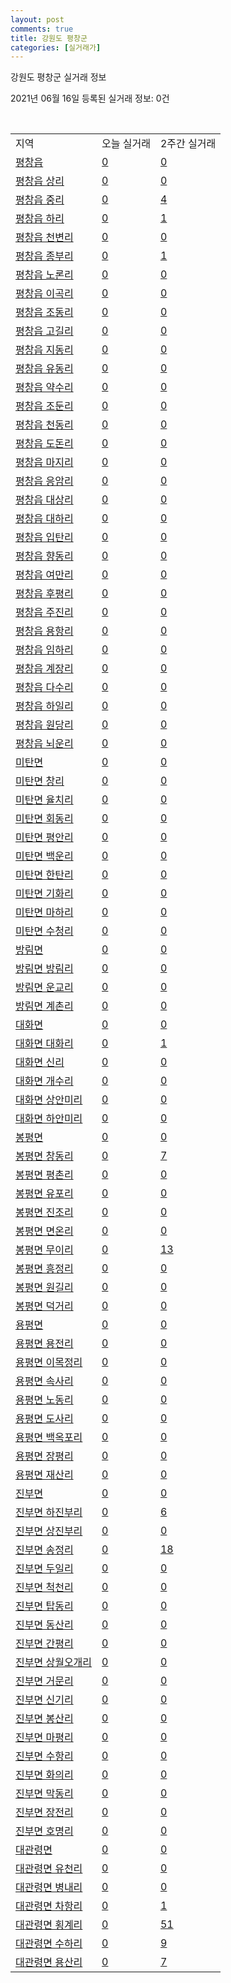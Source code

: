 ```yaml
---
layout: post
comments: true
title: 강원도 평창군
categories: [실거래가]
---
```


강원도 평창군 실거래 정보

2021년 06월 16일 등록된 실거래 정보: 0건

<script type="text/javascript">
  google.charts.load('current', {'packages':['corechart']});
  google.charts.setOnLoadCallback(drawChart);

  function drawChart() {
    var data = google.visualization.arrayToDataTable([['거래일', '매매', '전월세', '전매'], ['2021-05', 56, 5, 0], ['2021-06', 12, 2, 0], ['2021-03', 2, 1, 0], ['2021-04', 35, 5, 0], ['2021-02', 0, 1, 0]]);

    var options = {
      title: '최근 유형별 거래량 추이',
      legend: { position: 'bottom' }
    };

    var chart = new google.visualization.LineChart(document.getElementById('columnchart_material'));
    chart.draw(data, (options));
  }
</script>

<div id="columnchart_material" style="width: 450px; margin-left: -35px"></div>
<br>
<table class="sortable">
  <tr>
    <td>지역</td>
    <td>오늘 실거래</td>
    <td>2주간 실거래</td>
  </tr>

  
  <tr class="item">
    <td><a href="4276025000.html">평창읍</a></td>
    <td><a href="4276025000.html">0</a></td>
    <td><a href="4276025000.html">0</a></td>
  </tr>
    

  <tr class="item">
    <td><a href="4276025021.html">평창읍 상리</a></td>
    <td><a href="4276025021.html">0</a></td>
    <td><a href="4276025021.html">0</a></td>
  </tr>
    

  <tr class="item">
    <td><a href="4276025022.html">평창읍 중리</a></td>
    <td><a href="4276025022.html">0</a></td>
    <td><a href="4276025022.html">4</a></td>
  </tr>
    

  <tr class="item">
    <td><a href="4276025023.html">평창읍 하리</a></td>
    <td><a href="4276025023.html">0</a></td>
    <td><a href="4276025023.html">1</a></td>
  </tr>
    

  <tr class="item">
    <td><a href="4276025024.html">평창읍 천변리</a></td>
    <td><a href="4276025024.html">0</a></td>
    <td><a href="4276025024.html">0</a></td>
  </tr>
    

  <tr class="item">
    <td><a href="4276025025.html">평창읍 종부리</a></td>
    <td><a href="4276025025.html">0</a></td>
    <td><a href="4276025025.html">1</a></td>
  </tr>
    

  <tr class="item">
    <td><a href="4276025026.html">평창읍 노론리</a></td>
    <td><a href="4276025026.html">0</a></td>
    <td><a href="4276025026.html">0</a></td>
  </tr>
    

  <tr class="item">
    <td><a href="4276025027.html">평창읍 이곡리</a></td>
    <td><a href="4276025027.html">0</a></td>
    <td><a href="4276025027.html">0</a></td>
  </tr>
    

  <tr class="item">
    <td><a href="4276025028.html">평창읍 조동리</a></td>
    <td><a href="4276025028.html">0</a></td>
    <td><a href="4276025028.html">0</a></td>
  </tr>
    

  <tr class="item">
    <td><a href="4276025029.html">평창읍 고길리</a></td>
    <td><a href="4276025029.html">0</a></td>
    <td><a href="4276025029.html">0</a></td>
  </tr>
    

  <tr class="item">
    <td><a href="4276025030.html">평창읍 지동리</a></td>
    <td><a href="4276025030.html">0</a></td>
    <td><a href="4276025030.html">0</a></td>
  </tr>
    

  <tr class="item">
    <td><a href="4276025031.html">평창읍 유동리</a></td>
    <td><a href="4276025031.html">0</a></td>
    <td><a href="4276025031.html">0</a></td>
  </tr>
    

  <tr class="item">
    <td><a href="4276025032.html">평창읍 약수리</a></td>
    <td><a href="4276025032.html">0</a></td>
    <td><a href="4276025032.html">0</a></td>
  </tr>
    

  <tr class="item">
    <td><a href="4276025033.html">평창읍 조둔리</a></td>
    <td><a href="4276025033.html">0</a></td>
    <td><a href="4276025033.html">0</a></td>
  </tr>
    

  <tr class="item">
    <td><a href="4276025034.html">평창읍 천동리</a></td>
    <td><a href="4276025034.html">0</a></td>
    <td><a href="4276025034.html">0</a></td>
  </tr>
    

  <tr class="item">
    <td><a href="4276025035.html">평창읍 도돈리</a></td>
    <td><a href="4276025035.html">0</a></td>
    <td><a href="4276025035.html">0</a></td>
  </tr>
    

  <tr class="item">
    <td><a href="4276025036.html">평창읍 마지리</a></td>
    <td><a href="4276025036.html">0</a></td>
    <td><a href="4276025036.html">0</a></td>
  </tr>
    

  <tr class="item">
    <td><a href="4276025037.html">평창읍 응암리</a></td>
    <td><a href="4276025037.html">0</a></td>
    <td><a href="4276025037.html">0</a></td>
  </tr>
    

  <tr class="item">
    <td><a href="4276025038.html">평창읍 대상리</a></td>
    <td><a href="4276025038.html">0</a></td>
    <td><a href="4276025038.html">0</a></td>
  </tr>
    

  <tr class="item">
    <td><a href="4276025039.html">평창읍 대하리</a></td>
    <td><a href="4276025039.html">0</a></td>
    <td><a href="4276025039.html">0</a></td>
  </tr>
    

  <tr class="item">
    <td><a href="4276025040.html">평창읍 입탄리</a></td>
    <td><a href="4276025040.html">0</a></td>
    <td><a href="4276025040.html">0</a></td>
  </tr>
    

  <tr class="item">
    <td><a href="4276025041.html">평창읍 향동리</a></td>
    <td><a href="4276025041.html">0</a></td>
    <td><a href="4276025041.html">0</a></td>
  </tr>
    

  <tr class="item">
    <td><a href="4276025042.html">평창읍 여만리</a></td>
    <td><a href="4276025042.html">0</a></td>
    <td><a href="4276025042.html">0</a></td>
  </tr>
    

  <tr class="item">
    <td><a href="4276025043.html">평창읍 후평리</a></td>
    <td><a href="4276025043.html">0</a></td>
    <td><a href="4276025043.html">0</a></td>
  </tr>
    

  <tr class="item">
    <td><a href="4276025044.html">평창읍 주진리</a></td>
    <td><a href="4276025044.html">0</a></td>
    <td><a href="4276025044.html">0</a></td>
  </tr>
    

  <tr class="item">
    <td><a href="4276025045.html">평창읍 용항리</a></td>
    <td><a href="4276025045.html">0</a></td>
    <td><a href="4276025045.html">0</a></td>
  </tr>
    

  <tr class="item">
    <td><a href="4276025046.html">평창읍 임하리</a></td>
    <td><a href="4276025046.html">0</a></td>
    <td><a href="4276025046.html">0</a></td>
  </tr>
    

  <tr class="item">
    <td><a href="4276025047.html">평창읍 계장리</a></td>
    <td><a href="4276025047.html">0</a></td>
    <td><a href="4276025047.html">0</a></td>
  </tr>
    

  <tr class="item">
    <td><a href="4276025048.html">평창읍 다수리</a></td>
    <td><a href="4276025048.html">0</a></td>
    <td><a href="4276025048.html">0</a></td>
  </tr>
    

  <tr class="item">
    <td><a href="4276025049.html">평창읍 하일리</a></td>
    <td><a href="4276025049.html">0</a></td>
    <td><a href="4276025049.html">0</a></td>
  </tr>
    

  <tr class="item">
    <td><a href="4276025050.html">평창읍 원당리</a></td>
    <td><a href="4276025050.html">0</a></td>
    <td><a href="4276025050.html">0</a></td>
  </tr>
    

  <tr class="item">
    <td><a href="4276025051.html">평창읍 뇌운리</a></td>
    <td><a href="4276025051.html">0</a></td>
    <td><a href="4276025051.html">0</a></td>
  </tr>
    

  <tr class="item">
    <td><a href="4276031000.html">미탄면</a></td>
    <td><a href="4276031000.html">0</a></td>
    <td><a href="4276031000.html">0</a></td>
  </tr>
    

  <tr class="item">
    <td><a href="4276031021.html">미탄면 창리</a></td>
    <td><a href="4276031021.html">0</a></td>
    <td><a href="4276031021.html">0</a></td>
  </tr>
    

  <tr class="item">
    <td><a href="4276031022.html">미탄면 율치리</a></td>
    <td><a href="4276031022.html">0</a></td>
    <td><a href="4276031022.html">0</a></td>
  </tr>
    

  <tr class="item">
    <td><a href="4276031023.html">미탄면 회동리</a></td>
    <td><a href="4276031023.html">0</a></td>
    <td><a href="4276031023.html">0</a></td>
  </tr>
    

  <tr class="item">
    <td><a href="4276031024.html">미탄면 평안리</a></td>
    <td><a href="4276031024.html">0</a></td>
    <td><a href="4276031024.html">0</a></td>
  </tr>
    

  <tr class="item">
    <td><a href="4276031025.html">미탄면 백운리</a></td>
    <td><a href="4276031025.html">0</a></td>
    <td><a href="4276031025.html">0</a></td>
  </tr>
    

  <tr class="item">
    <td><a href="4276031026.html">미탄면 한탄리</a></td>
    <td><a href="4276031026.html">0</a></td>
    <td><a href="4276031026.html">0</a></td>
  </tr>
    

  <tr class="item">
    <td><a href="4276031027.html">미탄면 기화리</a></td>
    <td><a href="4276031027.html">0</a></td>
    <td><a href="4276031027.html">0</a></td>
  </tr>
    

  <tr class="item">
    <td><a href="4276031028.html">미탄면 마하리</a></td>
    <td><a href="4276031028.html">0</a></td>
    <td><a href="4276031028.html">0</a></td>
  </tr>
    

  <tr class="item">
    <td><a href="4276031029.html">미탄면 수청리</a></td>
    <td><a href="4276031029.html">0</a></td>
    <td><a href="4276031029.html">0</a></td>
  </tr>
    

  <tr class="item">
    <td><a href="4276032000.html">방림면</a></td>
    <td><a href="4276032000.html">0</a></td>
    <td><a href="4276032000.html">0</a></td>
  </tr>
    

  <tr class="item">
    <td><a href="4276032021.html">방림면 방림리</a></td>
    <td><a href="4276032021.html">0</a></td>
    <td><a href="4276032021.html">0</a></td>
  </tr>
    

  <tr class="item">
    <td><a href="4276032022.html">방림면 운교리</a></td>
    <td><a href="4276032022.html">0</a></td>
    <td><a href="4276032022.html">0</a></td>
  </tr>
    

  <tr class="item">
    <td><a href="4276032023.html">방림면 계촌리</a></td>
    <td><a href="4276032023.html">0</a></td>
    <td><a href="4276032023.html">0</a></td>
  </tr>
    

  <tr class="item">
    <td><a href="4276033000.html">대화면</a></td>
    <td><a href="4276033000.html">0</a></td>
    <td><a href="4276033000.html">0</a></td>
  </tr>
    

  <tr class="item">
    <td><a href="4276033021.html">대화면 대화리</a></td>
    <td><a href="4276033021.html">0</a></td>
    <td><a href="4276033021.html">1</a></td>
  </tr>
    

  <tr class="item">
    <td><a href="4276033022.html">대화면 신리</a></td>
    <td><a href="4276033022.html">0</a></td>
    <td><a href="4276033022.html">0</a></td>
  </tr>
    

  <tr class="item">
    <td><a href="4276033023.html">대화면 개수리</a></td>
    <td><a href="4276033023.html">0</a></td>
    <td><a href="4276033023.html">0</a></td>
  </tr>
    

  <tr class="item">
    <td><a href="4276033024.html">대화면 상안미리</a></td>
    <td><a href="4276033024.html">0</a></td>
    <td><a href="4276033024.html">0</a></td>
  </tr>
    

  <tr class="item">
    <td><a href="4276033025.html">대화면 하안미리</a></td>
    <td><a href="4276033025.html">0</a></td>
    <td><a href="4276033025.html">0</a></td>
  </tr>
    

  <tr class="item">
    <td><a href="4276034000.html">봉평면</a></td>
    <td><a href="4276034000.html">0</a></td>
    <td><a href="4276034000.html">0</a></td>
  </tr>
    

  <tr class="item">
    <td><a href="4276034021.html">봉평면 창동리</a></td>
    <td><a href="4276034021.html">0</a></td>
    <td><a href="4276034021.html">7</a></td>
  </tr>
    

  <tr class="item">
    <td><a href="4276034022.html">봉평면 평촌리</a></td>
    <td><a href="4276034022.html">0</a></td>
    <td><a href="4276034022.html">0</a></td>
  </tr>
    

  <tr class="item">
    <td><a href="4276034023.html">봉평면 유포리</a></td>
    <td><a href="4276034023.html">0</a></td>
    <td><a href="4276034023.html">0</a></td>
  </tr>
    

  <tr class="item">
    <td><a href="4276034024.html">봉평면 진조리</a></td>
    <td><a href="4276034024.html">0</a></td>
    <td><a href="4276034024.html">0</a></td>
  </tr>
    

  <tr class="item">
    <td><a href="4276034025.html">봉평면 면온리</a></td>
    <td><a href="4276034025.html">0</a></td>
    <td><a href="4276034025.html">0</a></td>
  </tr>
    

  <tr class="item">
    <td><a href="4276034026.html">봉평면 무이리</a></td>
    <td><a href="4276034026.html">0</a></td>
    <td><a href="4276034026.html">13</a></td>
  </tr>
    

  <tr class="item">
    <td><a href="4276034027.html">봉평면 흥정리</a></td>
    <td><a href="4276034027.html">0</a></td>
    <td><a href="4276034027.html">0</a></td>
  </tr>
    

  <tr class="item">
    <td><a href="4276034028.html">봉평면 원길리</a></td>
    <td><a href="4276034028.html">0</a></td>
    <td><a href="4276034028.html">0</a></td>
  </tr>
    

  <tr class="item">
    <td><a href="4276034029.html">봉평면 덕거리</a></td>
    <td><a href="4276034029.html">0</a></td>
    <td><a href="4276034029.html">0</a></td>
  </tr>
    

  <tr class="item">
    <td><a href="4276035000.html">용평면</a></td>
    <td><a href="4276035000.html">0</a></td>
    <td><a href="4276035000.html">0</a></td>
  </tr>
    

  <tr class="item">
    <td><a href="4276035021.html">용평면 용전리</a></td>
    <td><a href="4276035021.html">0</a></td>
    <td><a href="4276035021.html">0</a></td>
  </tr>
    

  <tr class="item">
    <td><a href="4276035022.html">용평면 이목정리</a></td>
    <td><a href="4276035022.html">0</a></td>
    <td><a href="4276035022.html">0</a></td>
  </tr>
    

  <tr class="item">
    <td><a href="4276035023.html">용평면 속사리</a></td>
    <td><a href="4276035023.html">0</a></td>
    <td><a href="4276035023.html">0</a></td>
  </tr>
    

  <tr class="item">
    <td><a href="4276035024.html">용평면 노동리</a></td>
    <td><a href="4276035024.html">0</a></td>
    <td><a href="4276035024.html">0</a></td>
  </tr>
    

  <tr class="item">
    <td><a href="4276035025.html">용평면 도사리</a></td>
    <td><a href="4276035025.html">0</a></td>
    <td><a href="4276035025.html">0</a></td>
  </tr>
    

  <tr class="item">
    <td><a href="4276035026.html">용평면 백옥포리</a></td>
    <td><a href="4276035026.html">0</a></td>
    <td><a href="4276035026.html">0</a></td>
  </tr>
    

  <tr class="item">
    <td><a href="4276035027.html">용평면 장평리</a></td>
    <td><a href="4276035027.html">0</a></td>
    <td><a href="4276035027.html">0</a></td>
  </tr>
    

  <tr class="item">
    <td><a href="4276035028.html">용평면 재산리</a></td>
    <td><a href="4276035028.html">0</a></td>
    <td><a href="4276035028.html">0</a></td>
  </tr>
    

  <tr class="item">
    <td><a href="4276036000.html">진부면</a></td>
    <td><a href="4276036000.html">0</a></td>
    <td><a href="4276036000.html">0</a></td>
  </tr>
    

  <tr class="item">
    <td><a href="4276036021.html">진부면 하진부리</a></td>
    <td><a href="4276036021.html">0</a></td>
    <td><a href="4276036021.html">6</a></td>
  </tr>
    

  <tr class="item">
    <td><a href="4276036022.html">진부면 상진부리</a></td>
    <td><a href="4276036022.html">0</a></td>
    <td><a href="4276036022.html">0</a></td>
  </tr>
    

  <tr class="item">
    <td><a href="4276036023.html">진부면 송정리</a></td>
    <td><a href="4276036023.html">0</a></td>
    <td><a href="4276036023.html">18</a></td>
  </tr>
    

  <tr class="item">
    <td><a href="4276036024.html">진부면 두일리</a></td>
    <td><a href="4276036024.html">0</a></td>
    <td><a href="4276036024.html">0</a></td>
  </tr>
    

  <tr class="item">
    <td><a href="4276036025.html">진부면 척천리</a></td>
    <td><a href="4276036025.html">0</a></td>
    <td><a href="4276036025.html">0</a></td>
  </tr>
    

  <tr class="item">
    <td><a href="4276036026.html">진부면 탑동리</a></td>
    <td><a href="4276036026.html">0</a></td>
    <td><a href="4276036026.html">0</a></td>
  </tr>
    

  <tr class="item">
    <td><a href="4276036027.html">진부면 동산리</a></td>
    <td><a href="4276036027.html">0</a></td>
    <td><a href="4276036027.html">0</a></td>
  </tr>
    

  <tr class="item">
    <td><a href="4276036028.html">진부면 간평리</a></td>
    <td><a href="4276036028.html">0</a></td>
    <td><a href="4276036028.html">0</a></td>
  </tr>
    

  <tr class="item">
    <td><a href="4276036029.html">진부면 상월오개리</a></td>
    <td><a href="4276036029.html">0</a></td>
    <td><a href="4276036029.html">0</a></td>
  </tr>
    

  <tr class="item">
    <td><a href="4276036030.html">진부면 거문리</a></td>
    <td><a href="4276036030.html">0</a></td>
    <td><a href="4276036030.html">0</a></td>
  </tr>
    

  <tr class="item">
    <td><a href="4276036031.html">진부면 신기리</a></td>
    <td><a href="4276036031.html">0</a></td>
    <td><a href="4276036031.html">0</a></td>
  </tr>
    

  <tr class="item">
    <td><a href="4276036032.html">진부면 봉산리</a></td>
    <td><a href="4276036032.html">0</a></td>
    <td><a href="4276036032.html">0</a></td>
  </tr>
    

  <tr class="item">
    <td><a href="4276036033.html">진부면 마평리</a></td>
    <td><a href="4276036033.html">0</a></td>
    <td><a href="4276036033.html">0</a></td>
  </tr>
    

  <tr class="item">
    <td><a href="4276036034.html">진부면 수항리</a></td>
    <td><a href="4276036034.html">0</a></td>
    <td><a href="4276036034.html">0</a></td>
  </tr>
    

  <tr class="item">
    <td><a href="4276036035.html">진부면 화의리</a></td>
    <td><a href="4276036035.html">0</a></td>
    <td><a href="4276036035.html">0</a></td>
  </tr>
    

  <tr class="item">
    <td><a href="4276036036.html">진부면 막동리</a></td>
    <td><a href="4276036036.html">0</a></td>
    <td><a href="4276036036.html">0</a></td>
  </tr>
    

  <tr class="item">
    <td><a href="4276036037.html">진부면 장전리</a></td>
    <td><a href="4276036037.html">0</a></td>
    <td><a href="4276036037.html">0</a></td>
  </tr>
    

  <tr class="item">
    <td><a href="4276036038.html">진부면 호명리</a></td>
    <td><a href="4276036038.html">0</a></td>
    <td><a href="4276036038.html">0</a></td>
  </tr>
    

  <tr class="item">
    <td><a href="4276038000.html">대관령면</a></td>
    <td><a href="4276038000.html">0</a></td>
    <td><a href="4276038000.html">0</a></td>
  </tr>
    

  <tr class="item">
    <td><a href="4276038021.html">대관령면 유천리</a></td>
    <td><a href="4276038021.html">0</a></td>
    <td><a href="4276038021.html">0</a></td>
  </tr>
    

  <tr class="item">
    <td><a href="4276038022.html">대관령면 병내리</a></td>
    <td><a href="4276038022.html">0</a></td>
    <td><a href="4276038022.html">0</a></td>
  </tr>
    

  <tr class="item">
    <td><a href="4276038023.html">대관령면 차항리</a></td>
    <td><a href="4276038023.html">0</a></td>
    <td><a href="4276038023.html">1</a></td>
  </tr>
    

  <tr class="item">
    <td><a href="4276038024.html">대관령면 횡계리</a></td>
    <td><a href="4276038024.html">0</a></td>
    <td><a href="4276038024.html">51</a></td>
  </tr>
    

  <tr class="item">
    <td><a href="4276038025.html">대관령면 수하리</a></td>
    <td><a href="4276038025.html">0</a></td>
    <td><a href="4276038025.html">9</a></td>
  </tr>
    

  <tr class="item">
    <td><a href="4276038026.html">대관령면 용산리</a></td>
    <td><a href="4276038026.html">0</a></td>
    <td><a href="4276038026.html">7</a></td>
  </tr>
    


</table>


    